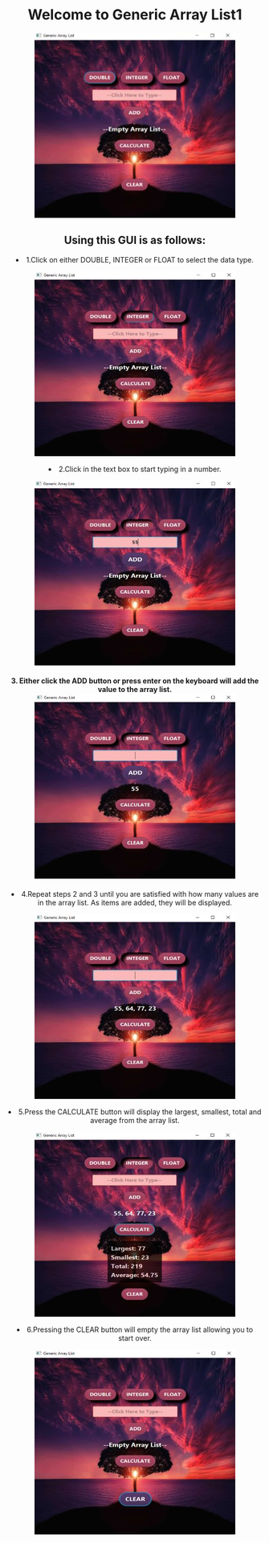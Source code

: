 
<h1 align="center">Welcome to Generic Array List1</h1>

<p align="center">
<img src=/images/main_image.jpg>
</p>

<h2 align="center">Using this GUI is as follows:</h2>

<li align="center">
    1.Click on either DOUBLE, INTEGER or FLOAT to select the data type.
<p align="center"><img src=/images/number_type.jpg></p>
  <!-- ![number image](/images/number_type.jpg "Selecting Number Type") -->
</li>

<li align="center">
  2.Click in the text box to start typing in a number.

<p align="center"><img src=/images/add_number.jpg></p>
  <!-- ![add number image](/images/add_number.jpg "Typing in the textbox") -->
</li>

<h4 align="center">
    3. Either click the ADD button or press enter on the keyboard will add the value to the array list.<br>
<img src=/images/added.jpg>
  <!-- ![added image](/images/added.jpg "Value added") -->
</h4>

<li align="center">
  4.Repeat steps 2 and 3 until you are satisfied with how many values are in the array list.
    As items are added, they will be displayed.
<p align="center"><img src=/images/add_more_numbers.jpg></p>
  <!-- ![add more numbers image](/images/add_more_numbers.jpg "Add more values") -->
</li>

<li align="center">
    5.Press the CALCULATE button will display the largest, smallest, total and average from the array list.
    <p align="center"><img src=/images/calculate.jpg></p>
    <!-- ![calculate image](/images/calculate.jpg "Calculate array list") -->
</li>

<li align="center">
    6.Pressing the CLEAR button will empty the array list allowing you to start over.
<p align="center"><img src=/images/clear.jpg></p>
    <!-- ![clear image](/images/clear.jpg "Clearing everything") -->
</li>


<!-- For more details see [GitHub Flavored Markdown](https://guides.github.com/features/mastering-markdown/). -->
<!-- You can use the [editor on GitHub](https://github.com/zuki07/Generic_array_list1/edit/gh-pages/index.md) to maintain and preview the content for your website in Markdown files. -->
